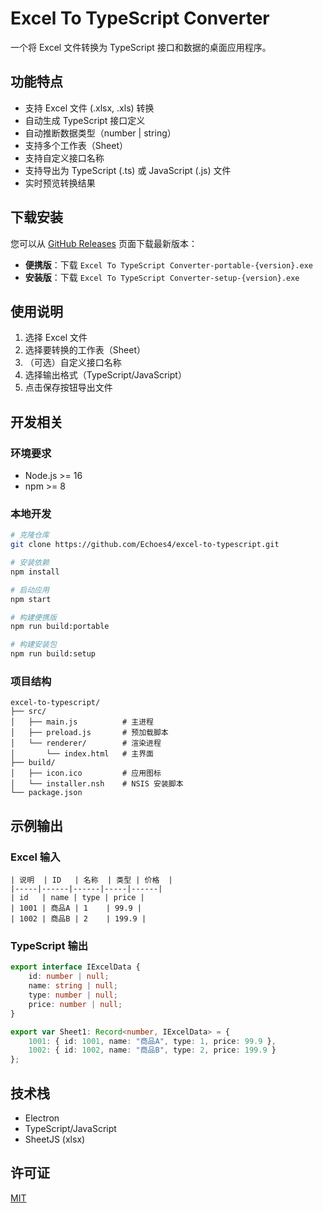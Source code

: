 # Excel To TypeScript Converter

一个将 Excel 文件转换为 TypeScript 接口和数据的桌面应用程序。

## 功能特点

- 支持 Excel 文件 (.xlsx, .xls) 转换
- 自动生成 TypeScript 接口定义
- 自动推断数据类型（number | string）
- 支持多个工作表（Sheet）
- 支持自定义接口名称
- 支持导出为 TypeScript (.ts) 或 JavaScript (.js) 文件
- 实时预览转换结果

## 下载安装

您可以从 [GitHub Releases](https://github.com/Echoes4/excel-to-ts-converter/releases) 页面下载最新版本：

- **便携版**：下载 `Excel To TypeScript Converter-portable-{version}.exe`
- **安装版**：下载 `Excel To TypeScript Converter-setup-{version}.exe`

## 使用说明

1. 选择 Excel 文件
2. 选择要转换的工作表（Sheet）
3. （可选）自定义接口名称
4. 选择输出格式（TypeScript/JavaScript）
5. 点击保存按钮导出文件

## 开发相关

### 环境要求

- Node.js >= 16
- npm >= 8

### 本地开发

```bash
# 克隆仓库
git clone https://github.com/Echoes4/excel-to-typescript.git

# 安装依赖
npm install

# 启动应用
npm start

# 构建便携版
npm run build:portable

# 构建安装包
npm run build:setup
```

### 项目结构

```
excel-to-typescript/
├── src/
│   ├── main.js          # 主进程
│   ├── preload.js       # 预加载脚本
│   └── renderer/        # 渲染进程
│       └── index.html   # 主界面
├── build/
│   ├── icon.ico         # 应用图标
│   └── installer.nsh    # NSIS 安装脚本
└── package.json
```

## 示例输出

### Excel 输入

```
| 说明  | ID   | 名称  | 类型 | 价格  |
|-----|------|------|-----|------|
| id   | name | type | price |
| 1001 | 商品A | 1    | 99.9 |
| 1002 | 商品B | 2    | 199.9 |
```

### TypeScript 输出

```typescript
export interface IExcelData {
    id: number | null;
    name: string | null;
    type: number | null;
    price: number | null;
}

export var Sheet1: Record<number, IExcelData> = {
    1001: { id: 1001, name: "商品A", type: 1, price: 99.9 },
    1002: { id: 1002, name: "商品B", type: 2, price: 199.9 }
};
```

## 技术栈

- Electron
- TypeScript/JavaScript
- SheetJS (xlsx)

## 许可证

[MIT](LICENSE)
